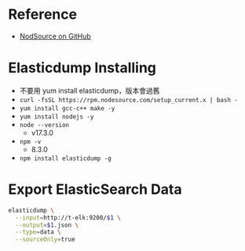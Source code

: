# Reference
- [NodSource on GitHub](https://github.com/nodesource/distributions/blob/master/README.md)

# Elasticdump Installing
- 不要用 yum install elasticdump，版本會過舊
- `curl -fsSL https://rpm.nodesource.com/setup_current.x | bash -`
- `yum install gcc-c++ make -y`
- `yum install nodejs -y`
- `node --version`
    - v17.3.0
- `npm -v`
    - 8.3.0
- `npm install elasticdump -g`

# Export ElasticSearch Data
```bash
elasticdump \
  --input=http://t-elk:9200/$1 \
  --output=$1.json \
  --type=data \
  --sourceOnly=true
```
